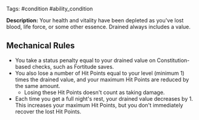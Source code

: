 Tags: #condition #ability_condition

**Description:** Your health and vitality have been depleted as you've lost blood, life force, or some other essence. Drained always includes a value.

## Mechanical Rules

- You take a status penalty equal to your drained value on Constitution-based checks, such as Fortitude saves.
- You also lose a number of Hit Points equal to your level (minimum 1) times the drained value, and your maximum Hit Points are reduced by the same amount. 
	- Losing these Hit Points doesn't count as taking damage.  
- Each time you get a full night's rest, your drained value decreases by 1. This increases your maximum Hit Points, but you don't immediately recover the lost Hit Points.